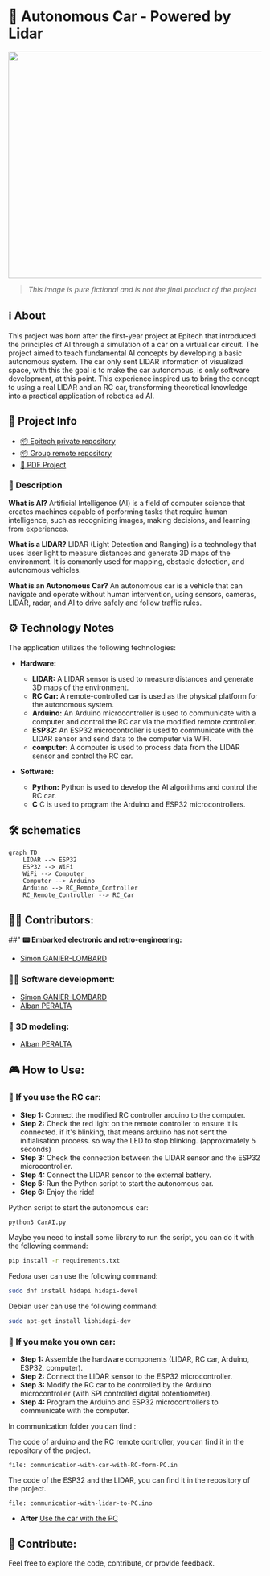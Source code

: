# 🩻 Autonomous Car - Powered by Lidar

<p align="center">
<img width="800" height="450" src="https://github.com/user-attachments/assets/e5d4cd7f-94c9-4daa-84b8-d2383e512d9f">
</p>

> *This image is pure fictional and is not the final product of the project*

## **ℹ️ About**
This project was born after the first-year project at Epitech that introduced the principles of AI through a simulation of a car on a virtual car circuit.
The project aimed to teach fundamental AI concepts by developing a basic autonomous system. 
The car only sent LIDAR information of visualized  space, with this the goal is to make the car autonomous, is only software development, at this point.
This experience inspired us to bring the concept to using a real LIDAR and an RC car, transforming theoretical knowledge into a practical application of robotics ad AI.

## **📑 Project Info**
- [📦 Epitech private repository]()
- [📦 Group remote repository]()
- [📄 PDF Project](https://intra.epitech.eu/module/2024/B-DOP-500/NAN-5-1/acti-648231/project/file/B-DOP-500_bernstein.pdf)


### **📃 Description**

**What is AI?**
Artificial Intelligence (AI) is a field of computer science that creates machines capable of performing tasks that require human intelligence, such as recognizing images, making decisions, and learning from experiences.

**What is a LIDAR?**
LIDAR (Light Detection and Ranging) is a technology that uses laser light to measure distances and generate 3D maps of the environment. It is commonly used for mapping, obstacle detection, and autonomous vehicles.

**What is an Autonomous Car?**
An autonomous car is a vehicle that can navigate and operate without human intervention, using sensors, cameras, LIDAR, radar, and AI to drive safely and follow traffic rules.


## **⚙️ Technology Notes**

The application utilizes the following technologies:

- **Hardware:**
    - **LIDAR:** A LIDAR sensor is used to measure distances and generate 3D maps of the environment.
    - **RC Car:** A remote-controlled car is used as the physical platform for the autonomous system.
    - **Arduino:** An Arduino microcontroller is used to communicate with a computer and control the RC car via the modified remote controller.
    - **ESP32:** An ESP32 microcontroller is used to communicate with the LIDAR sensor and send data to the computer via WIFI.
    - **computer:** A computer is used to process data from the LIDAR sensor and control the RC car.

- **Software:**
  - **Python:** Python is used to develop the AI algorithms and control the RC car.
  - **C** C is used to program the Arduino and ESP32 microcontrollers.


## 🛠️ schematics
    
```mermaid
graph TD
    LIDAR --> ESP32
    ESP32 --> WiFi
    WiFi --> Computer
    Computer --> Arduino
    Arduino --> RC_Remote_Controller
    RC_Remote_Controller --> RC_Car
```


## **🙍‍♂️ Contributors:**

##" **📟 Embarked electronic and retro-engineering:**
- [Simon GANIER-LOMBARD](https://github.com/6im0n)

### **👨‍💻 Software development:**
- [Simon GANIER-LOMBARD](https://github.com/6im0n)
- [Alban PERALTA](https://github.com/Peralban)

### **🧊 3D modeling:**
- [Alban PERALTA](https://github.com/Peralban)

## **🎮 How to Use:**

### **🚗 If you use the RC car:**
- **Step 1:** Connect the modified RC controller arduino to the computer.
- **Step 2:** Check the red light on the remote controller to ensure it is connected. if it's blinking, that means arduino has not sent the initialisation process. so way the LED to stop blinking. (approximately 5 seconds)
- **Step 3:** Check the connection between the LIDAR sensor and the ESP32 microcontroller.
- **Step 4:** Connect the LIDAR sensor to the external battery.
- **Step 5:** Run the Python script to start the autonomous car.
- **Step 6:** Enjoy the ride!

Python script to start the autonomous car:
```bash 
python3 CarAI.py
```

Maybe you need to install some library to run the script, you can do it with the following command:
```bash
pip install -r requirements.txt
```
Fedora user can use the following command:
```bash
sudo dnf install hidapi hidapi-devel
```
Debian user can use the following command:
```bash
sudo apt-get install libhidapi-dev
```

### **🔧 If you make you own car:**
- **Step 1:** Assemble the hardware components (LIDAR, RC car, Arduino, ESP32, computer).
- **Step 2:** Connect the LIDAR sensor to the ESP32 microcontroller.
- **Step 3:** Modify the RC car to be controlled by the Arduino microcontroller (with SPI controlled digital potentiometer).
- **Step 4:** Program the Arduino and ESP32 microcontrollers to communicate with the computer.

In communication folder you can find : 

The code of arduino and the RC remote controller, you can find it in the repository of the project.
```
file: communication-with-car-with-RC-form-PC.in
```

The code of the ESP32 and the LIDAR, you can find it in the repository of the project.
```
file: communication-with-lidar-to-PC.ino
```
- **After** [Use the car with the PC](#🚗-If-you-use-the-RC-car:)

## **👐 Contribute:**

Feel free to explore the code, contribute, or provide feedback.
